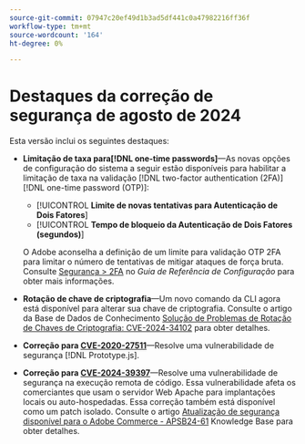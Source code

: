 ```yaml
---
source-git-commit: 07947c20ef49d1b3ad5df441c0a47982216ff36f
workflow-type: tm+mt
source-wordcount: '164'
ht-degree: 0%

---
```

# Destaques da correção de segurança de agosto de 2024

Esta versão inclui os seguintes destaques:

* **Limitação de taxa para[!DNL one-time passwords]**—As novas opções de configuração do sistema a seguir estão disponíveis para habilitar a limitação de taxa na validação [!DNL two-factor authentication (2FA)] [!DNL one-time password (OTP)]:

   * [!UICONTROL **Limite de novas tentativas para Autenticação de Dois Fatores**]
   * [!UICONTROL **Tempo de bloqueio da Autenticação de Dois Fatores (segundos)**]

  O Adobe aconselha a definição de um limite para validação OTP 2FA para limitar o número de tentativas de mitigar ataques de força bruta. Consulte [Segurança > 2FA](https://experienceleague.adobe.com/en/docs/commerce-admin/config/security/2fa) no _Guia de Referência de Configuração_ para obter mais informações. <!-- AC-12095 -->

* **Rotação de chave de criptografia**—Um novo comando da CLI agora está disponível para alterar sua chave de criptografia. Consulte o artigo da Base de Dados de Conhecimento [Solução de Problemas de Rotação de Chaves de Criptografia: CVE-2024-34102](https://experienceleague.adobe.com/en/docs/commerce-knowledge-base/kb/troubleshooting/known-issues-patches-attached/troubleshooting-encryption-key-rotation-cve-2024-34102) para obter detalhes.

* **Correção para [CVE-2020-27511](https://nvd.nist.gov/vuln/detail/CVE-2020-27511)**—Resolve uma vulnerabilidade de segurança [!DNL Prototype.js].<!-- AC-11936 -->

* **Correção para [CVE-2024-39397](https://nvd.nist.gov/vuln/detail/CVE-2024-39397)**—Resolve uma vulnerabilidade de segurança na execução remota de código. Essa vulnerabilidade afeta os comerciantes que usam o servidor Web Apache para implantações locais ou auto-hospedadas. Essa correção também está disponível como um patch isolado. Consulte o artigo [Atualização de segurança disponível para o Adobe Commerce - APSB24-61](https://experienceleague.adobe.com/en/docs/commerce-knowledge-base/kb/troubleshooting/known-issues-patches-attached/security-update-available-for-adobe-commerce-apsb24-61) Knowledge Base para obter detalhes.<!-- ACSD-60551 -->
